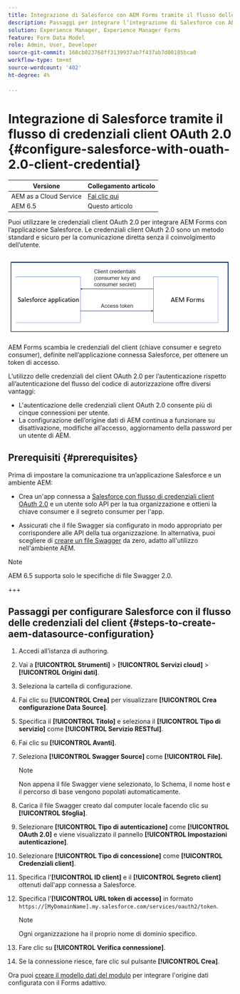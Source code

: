 ```yaml
---
title: Integrazione di Salesforce con AEM Forms tramite il flusso delle credenziali del client OAuth 2.0
description: Passaggi per integrare l’integrazione di Salesforce con AEM Forms utilizzando il flusso di credenziali del client OAuth 2.0
solution: Experience Manager, Experience Manager Forms
feature: Form Data Model
role: Admin, User, Developer
source-git-commit: 168cb023768ff3139937ab7f437ab7d00185bca0
workflow-type: tm+mt
source-wordcount: '402'
ht-degree: 4%

---
```


# Integrazione di Salesforce tramite il flusso di credenziali client OAuth 2.0 {#configure-salesforce-with-ouath-2.0-client-credential}

| Versione | Collegamento articolo |
| -------- | ---------------------------- |
| AEM as a Cloud Service | [Fai clic qui](https://experienceleague.adobe.com/docs/experience-manager-cloud-service/content/forms/integrate/use-form-data-model/oauth2-client-credentials-flow-for-server-to-server-integration.html?lang=it) |
| AEM 6.5 | Questo articolo |

Puoi utilizzare le credenziali client OAuth 2.0 per integrare AEM Forms con l’applicazione Salesforce. Le credenziali client OAuth 2.0 sono un metodo standard e sicuro per la comunicazione diretta senza il coinvolgimento dell’utente.

![Flusso di lavoro durante l&#39;impostazione della comunicazione tra l&#39;applicazione AEM Forms e Salesforce](/help/forms/using/assets/salesforce-workflow.png)

AEM Forms scambia le credenziali del client (chiave consumer e segreto consumer), definite nell’applicazione connessa Salesforce, per ottenere un token di accesso.

L’utilizzo delle credenziali del client OAuth 2.0 per l’autenticazione rispetto all’autenticazione del flusso del codice di autorizzazione offre diversi vantaggi:

* L&#39;autenticazione delle credenziali client OAuth 2.0 consente più di cinque connessioni per utente.
* La configurazione dell’origine dati di AEM continua a funzionare su disattivazione, modifiche all’accesso, aggiornamento della password per un utente di AEM.

## Prerequisiti {#prerequisites}

Prima di impostare la comunicazione tra un’applicazione Salesforce e un ambiente AEM:

* Crea un&#39;app connessa a [Salesforce con flusso di credenziali client OAuth 2.0](https://help.salesforce.com/s/articleView?id=sf.connected_app_client_credentials_setup.htm&amp;type=5) e un utente solo API per la tua organizzazione e ottieni la chiave consumer e il segreto consumer per l&#39;app.

* Assicurati che il file Swagger sia configurato in modo appropriato per corrispondere alle API della tua organizzazione. In alternativa, puoi scegliere di [creare un file Swagger](https://experienceleague.adobe.com/docs/experience-manager-learn/cloud-service/forms/integrate-with-salesforce/describe-rest-api.html) da zero, adatto all&#39;utilizzo nell&#39;ambiente AEM.
>[!NOTE]
>
> AEM 6.5 supporta solo le specifiche di file Swagger 2.0.

+++

## Passaggi per configurare Salesforce con il flusso delle credenziali del client {#steps-to-create-aem-datasource-configuration}

1. Accedi all’istanza di authoring.
1. Vai a **[!UICONTROL Strumenti]** > **[!UICONTROL Servizi cloud]** > **[!UICONTROL Origini dati]**.
1. Seleziona la cartella di configurazione.
1. Fai clic su **[!UICONTROL Crea]** per visualizzare **[!UICONTROL Crea configurazione Data Source]**.
1. Specifica il **[!UICONTROL Titolo]** e seleziona il **[!UICONTROL Tipo di servizio]** come **[!UICONTROL Servizio RESTful]**.
1. Fai clic su **[!UICONTROL Avanti]**.
1. Seleziona **[!UICONTROL Swagger Source]** come **[!UICONTROL File].**
   >[!NOTE]
   >
   > Non appena il file Swagger viene selezionato, lo Schema, il nome host e il percorso di base vengono popolati automaticamente.

1. Carica il file Swagger creato dal computer locale facendo clic su **[!UICONTROL Sfoglia]**.
1. Selezionare **[!UICONTROL Tipo di autenticazione]** come **[!UICONTROL OAuth 2.0]** e viene visualizzato il pannello **[!UICONTROL Impostazioni autenticazione]**.
1. Selezionare **[!UICONTROL Tipo di concessione]** come **[!UICONTROL Credenziali client]**.
1. Specifica l&#39;**[!UICONTROL ID client]** e il **[!UICONTROL Segreto client]** ottenuti dall&#39;app connessa a Salesforce.
1. Specifica l&#39;**[!UICONTROL URL token di accesso]** in formato
   `https://[MyDomainName].my.salesforce.com/services/oauth2/token`.

   >[!NOTE]
   >
   > Ogni organizzazione ha il proprio nome di dominio specifico.

1. Fare clic su **[!UICONTROL Verifica connessione]**.
1. Se la connessione riesce, fare clic sul pulsante **[!UICONTROL Crea]**.

Ora puoi [creare il modello dati del modulo](https://experienceleague.adobe.com/docs/experience-manager-65-lts/forms/form-data-model/create-form-data-models.html?lang=en) per integrare l&#39;origine dati configurata con il Forms adattivo.
